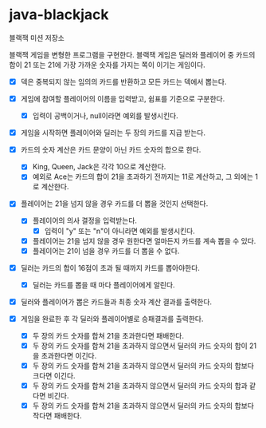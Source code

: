 # java-blackjack

블랙잭 미션 저장소

블랙잭 게임을 변형한 프로그램을 구현한다. 블랙잭 게임은 딜러와 플레이어 중 카드의 합이 21 또는 21에 가장 가까운 숫자를 가지는 쪽이 이기는 게임이다.

- [x] 덱은 중복되지 않는 임의의 카드를 반환하고 모든 카드는 덱에서 뽑는다.
- [x] 게임에 참여할 플레이어의 이름을 입력받고, 쉼표를 기준으로 구분한다.
    - [x] 입력이 공백이거나, null이라면 예외를 발생시킨다.
- [x] 게임을 시작하면 플레이어와 딜러는 두 장의 카드를 지급 받는다.
- [x] 카드의 숫자 계산은 카드 문양이 아닌 카드 숫자의 합으로 한다.
    - [x] King, Queen, Jack은 각각 10으로 계산한다.
    - [x] 예외로 Ace는 카드의 합이 21을 초과하기 전까지는 11로 계산하고, 그 외에는 1로 계산한다.
- [x] 플레이어는 21을 넘지 않을 경우 카드를 더 뽑을 것인지 선택한다.
    - [x] 플레이어의 의사 결정을 입력받는다.
        - [x] 입력이 "y" 또는 "n"이 아니라면 예외를 발생시킨다.
    - [x] 플레이어는 21을 넘지 않을 경우 원한다면 얼마든지 카드를 계속 뽑을 수 있다.
    - [x] 플레이어는 21이 넘을 경우 카드를 더 뽑을 수 없다.

- [x] 딜러는 카드의 합이 16점이 초과 될 때까지 카드를 뽑아야한다.
    - [x] 딜러는 카드를 뽑을 때 마다 플레이어에게 알린다.

- [x] 딜러와 플레이어가 뽑은 카드들과 최종 숫자 계산 결과를 출력한다.

- [x] 게임을 완료한 후 각 딜러와 플레이어별로 승패결과를 출력한다.
    - [x] 두 장의 카드 숫자를 합쳐 21을 초과한다면 패배한다.
    - [x] 두 장의 카드 숫자를 합쳐 21을 초과하지 않으면서 딜러의 카드 숫자의 합이 21을 초과한다면 이긴다.
    - [x] 두 장의 카드 숫자를 합쳐 21을 초과하지 않으면서 딜러의 카드 숫자의 합보다 크다면 이긴다.
    - [x] 두 장의 카드 숫자를 합쳐 21을 초과하지 않으면서 딜러의 카드 숫자의 합과 같다면 비긴다.
    - [x] 두 장의 카드 숫자를 합쳐 21을 초과하지 않으면서 딜러의 카드 숫자의 합보다 작다면 패배한다.
